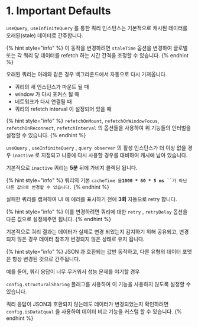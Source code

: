 # 1. Important Defaults

`useQuery`, `useInfiniteQuery` 를 통한 쿼리 인스턴스는 기본적으로 캐시된 데이터를 오래된(stale) 데이터로 간주합니다.

{% hint style="info" %}
이 동작을 변경하려면 `staleTime` 옵션을 변경하여 글로벌 또는 각 쿼리 당 데이터를 refetch 하는 시간 간격을 조정할 수 있습니다.
{% endhint %}

오래된 쿼리는 아래와 같은 경우 백그라운드에서 자동으로 다시 가져옵니다.

* 쿼리의 새 인스턴스가 마운트 될 때
* window 가 다시 포커스 될 때
* 네트워크가 다시 연결될 때
* 쿼리의 refetch interval 이 설정되어 있을 때

{% hint style="info" %}
`refetchOnMount`, `refetchOnWindowFocus`, `refetchOnReconnect`, `refetchInterval` 의 옵션들을 사용하여 위 기능들의 인터벌을 설정할 수 있습니다.
{% endhint %}

`useQuery` , `useInfiniteQuery` , `query observer` 의 활성 인스턴스가 더 이상 없을 경우 `inactive` 로 지정되고 나중에 다시 사용할 경우를 대비하여 캐시에 남아 있습니다.

기본적으로 `inactive` 쿼리는 **5분** 뒤에 가비지 콜렉팅 됩니다.

{% hint style="info" %}
쿼리의 기본 `cacheTime 을`**`1000 * 60 * 5 ms`**` ``가 아닌 다른 값으로 변경할 수 있습니다.`
{% endhint %}

실패한 쿼리를 캡쳐하여 UI 에 에러를 표시하기 전에 **3회** 자동으로 retry 합니다.

{% hint style="info" %}
이를 변경하려면 쿼리에 대한 `retry` , `retryDelay` 옵션을 다른 값으로 설정해주면 됩니다.
{% endhint %}

기본적으로 쿼리 결과는 데이터가 실제로 변경 되었는지 감지하기 위해 공유되고, 변경되지 않은 경우 데이터 참조가 변경되지 않은 상태로 유지 됩니다.

{% hint style="info" %}
JSON 과 호환되는 값만 동작하고, 다른 유형의 데이터 포맷은 항상 변경된 것으로 간주됩니다.

예를 들어, 쿼리 응답이 너무 무거워서 성능 문제를 야기할 경우

`config.structuralSharing` 플래그를 사용하여 이 기능을 사용하지 않도록 설정할 수 있습니다.

쿼리 응답이 JSON과 호환되지 않는데도 데이터가 변경되었는지 확인하려면 `config.isDataEqual` 을 사용하여 데이터 비교 기능을 커스텀 할 수 있습니다.
{% endhint %}
